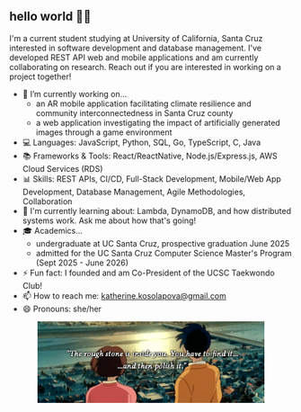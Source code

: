 ## hello world 👋😊

I'm a current student studying at University of California, Santa Cruz interested in software development and database management. I've developed REST API web and mobile applications and am currently collaborating on research. Reach out if you are interested in working on a project together!

- 🔭 I’m currently working on...
  - an AR mobile application facilitating climate resilience and community interconnectedness in Santa Cruz county
  - a web application investigating the impact of artificially generated images through a game environment
- 💻 Languages: JavaScript, Python, SQL, Go, TypeScript, C, Java
- 📚 Frameworks & Tools: React/ReactNative, Node.js/Express.js, AWS Cloud Services (RDS)
- 📊 Skills: REST APIs, CI/CD, Full-Stack Development, Mobile/Web App Development, Database Management, Agile Methodologies, Collaboration
- 🤔 I'm currently learning about: Lambda, DynamoDB, and how distributed systems work. Ask me about how that's going!
- 🎓 Academics...
  - undergraduate at UC Santa Cruz, prospective graduation June 2025
  - admitted for the UC Santa Cruz Computer Science Master's Program (Sept 2025 - June 2026)
- ⚡ Fun fact: I founded and am Co-President of the UCSC Taekwondo Club!
- 📫 How to reach me: katherine.kosolapova@gmail.com
- 😄 Pronouns: she/her
  
<p align="center">
  <img src="https://github.com/kkosolap/kkosolap/blob/main/ghibli.gif" alt="Ghibli GIF" width="80%">
</p>

